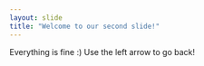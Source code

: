 ```yaml
---
layout: slide
title: "Welcome to our second slide!"
---
```

Everything is fine :)
Use the left arrow to go back!
